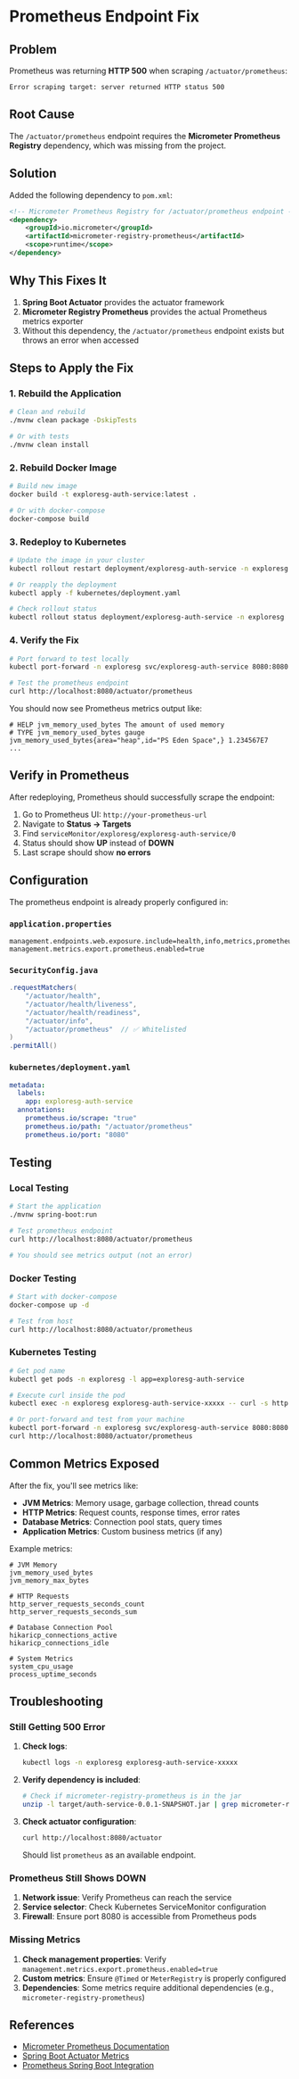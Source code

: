# Prometheus Endpoint Fix

## Problem

Prometheus was returning **HTTP 500** when scraping `/actuator/prometheus`:

```
Error scraping target: server returned HTTP status 500
```

## Root Cause

The `/actuator/prometheus` endpoint requires the **Micrometer Prometheus Registry** dependency, which was missing from the project.

## Solution

Added the following dependency to `pom.xml`:

```xml
<!-- Micrometer Prometheus Registry for /actuator/prometheus endpoint -->
<dependency>
    <groupId>io.micrometer</groupId>
    <artifactId>micrometer-registry-prometheus</artifactId>
    <scope>runtime</scope>
</dependency>
```

## Why This Fixes It

1. **Spring Boot Actuator** provides the actuator framework
2. **Micrometer Registry Prometheus** provides the actual Prometheus metrics exporter
3. Without this dependency, the `/actuator/prometheus` endpoint exists but throws an error when accessed

## Steps to Apply the Fix

### 1. Rebuild the Application

```bash
# Clean and rebuild
./mvnw clean package -DskipTests

# Or with tests
./mvnw clean install
```

### 2. Rebuild Docker Image

```bash
# Build new image
docker build -t exploresg-auth-service:latest .

# Or with docker-compose
docker-compose build
```

### 3. Redeploy to Kubernetes

```bash
# Update the image in your cluster
kubectl rollout restart deployment/exploresg-auth-service -n exploresg

# Or reapply the deployment
kubectl apply -f kubernetes/deployment.yaml

# Check rollout status
kubectl rollout status deployment/exploresg-auth-service -n exploresg
```

### 4. Verify the Fix

```bash
# Port forward to test locally
kubectl port-forward -n exploresg svc/exploresg-auth-service 8080:8080

# Test the prometheus endpoint
curl http://localhost:8080/actuator/prometheus
```

You should now see Prometheus metrics output like:

```
# HELP jvm_memory_used_bytes The amount of used memory
# TYPE jvm_memory_used_bytes gauge
jvm_memory_used_bytes{area="heap",id="PS Eden Space",} 1.234567E7
...
```

## Verify in Prometheus

After redeploying, Prometheus should successfully scrape the endpoint:

1. Go to Prometheus UI: `http://your-prometheus-url`
2. Navigate to **Status → Targets**
3. Find `serviceMonitor/exploresg/exploresg-auth-service/0`
4. Status should show **UP** instead of **DOWN**
5. Last scrape should show **no errors**

## Configuration

The prometheus endpoint is already properly configured in:

### `application.properties`

```properties
management.endpoints.web.exposure.include=health,info,metrics,prometheus
management.metrics.export.prometheus.enabled=true
```

### `SecurityConfig.java`

```java
.requestMatchers(
    "/actuator/health",
    "/actuator/health/liveness",
    "/actuator/health/readiness",
    "/actuator/info",
    "/actuator/prometheus"  // ✅ Whitelisted
)
.permitAll()
```

### `kubernetes/deployment.yaml`

```yaml
metadata:
  labels:
    app: exploresg-auth-service
  annotations:
    prometheus.io/scrape: "true"
    prometheus.io/path: "/actuator/prometheus"
    prometheus.io/port: "8080"
```

## Testing

### Local Testing

```bash
# Start the application
./mvnw spring-boot:run

# Test prometheus endpoint
curl http://localhost:8080/actuator/prometheus

# You should see metrics output (not an error)
```

### Docker Testing

```bash
# Start with docker-compose
docker-compose up -d

# Test from host
curl http://localhost:8080/actuator/prometheus
```

### Kubernetes Testing

```bash
# Get pod name
kubectl get pods -n exploresg -l app=exploresg-auth-service

# Execute curl inside the pod
kubectl exec -n exploresg exploresg-auth-service-xxxxx -- curl -s http://localhost:8080/actuator/prometheus | head -20

# Or port-forward and test from your machine
kubectl port-forward -n exploresg svc/exploresg-auth-service 8080:8080
curl http://localhost:8080/actuator/prometheus
```

## Common Metrics Exposed

After the fix, you'll see metrics like:

- **JVM Metrics**: Memory usage, garbage collection, thread counts
- **HTTP Metrics**: Request counts, response times, error rates
- **Database Metrics**: Connection pool stats, query times
- **Application Metrics**: Custom business metrics (if any)

Example metrics:

```
# JVM Memory
jvm_memory_used_bytes
jvm_memory_max_bytes

# HTTP Requests
http_server_requests_seconds_count
http_server_requests_seconds_sum

# Database Connection Pool
hikaricp_connections_active
hikaricp_connections_idle

# System Metrics
system_cpu_usage
process_uptime_seconds
```

## Troubleshooting

### Still Getting 500 Error

1. **Check logs**:

   ```bash
   kubectl logs -n exploresg exploresg-auth-service-xxxxx
   ```

2. **Verify dependency is included**:

   ```bash
   # Check if micrometer-registry-prometheus is in the jar
   unzip -l target/auth-service-0.0.1-SNAPSHOT.jar | grep micrometer-registry-prometheus
   ```

3. **Check actuator configuration**:
   ```bash
   curl http://localhost:8080/actuator
   ```
   Should list `prometheus` as an available endpoint.

### Prometheus Still Shows DOWN

1. **Network issue**: Verify Prometheus can reach the service
2. **Service selector**: Check Kubernetes ServiceMonitor configuration
3. **Firewall**: Ensure port 8080 is accessible from Prometheus pods

### Missing Metrics

1. **Check management properties**: Verify `management.metrics.export.prometheus.enabled=true`
2. **Custom metrics**: Ensure `@Timed` or `MeterRegistry` is properly configured
3. **Dependencies**: Some metrics require additional dependencies (e.g., `micrometer-registry-prometheus`)

## References

- [Micrometer Prometheus Documentation](https://micrometer.io/docs/registry/prometheus)
- [Spring Boot Actuator Metrics](https://docs.spring.io/spring-boot/docs/current/reference/html/actuator.html#actuator.metrics)
- [Prometheus Spring Boot Integration](https://prometheus.io/docs/prometheus/latest/configuration/configuration/#scrape_config)
